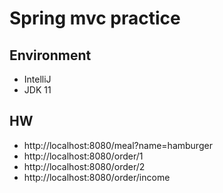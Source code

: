 # Spring mvc practice
## Environment

- IntelliJ
- JDK 11


## HW

- http://localhost:8080/meal?name=hamburger
- http://localhost:8080/order/1
- http://localhost:8080/order/2
- http://localhost:8080/order/income